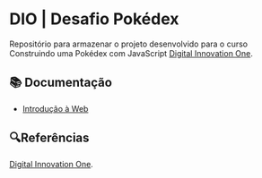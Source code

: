
# DIO | Desafio Pokédex

Repositório para armazenar o projeto desenvolvido para o curso Construindo uma Pokédex com JavaScript [Digital Innovation One](https://www.dio.me/).

## 📚 Documentação
- [Introdução à Web](https://developer.mozilla.org/pt-BR/docs/Learn/Getting_started_with_the_web)



## 🔍Referências 
[Digital Innovation One]().
